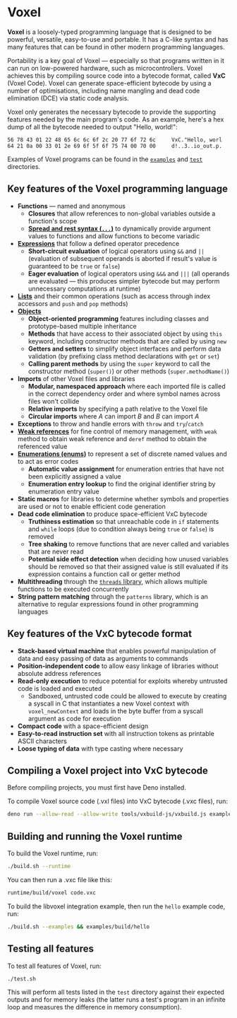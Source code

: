 # Voxel
**Voxel** is a loosely-typed programming language that is designed to be powerful, versatile, easy-to-use and portable. It has a C-like syntax and has many features that can be found in other modern programming languages.

Portability is a key goal of Voxel — especially so that programs written in it can run on low-powered hardware, such as microcontrollers. Voxel achieves this by compiling source code into a bytecode format, called **VxC** (Voxel Code). Voxel can generate space-efficient bytecode by using a number of optimisations, including name mangling and dead code elimination (DCE) via static code analysis.

Voxel only generates the necessary bytecode to provide the supporting features needed by the main program's code. As an example, here's a hex dump of all the bytecode needed to output "Hello, world!":

```
56 78 43 01 22 48 65 6c 6c 6f 2c 20 77 6f 72 6c     VxC."Hello, worl
64 21 0a 00 33 01 2e 69 6f 5f 6f 75 74 00 70 00     d!..3..io_out.p.
```

Examples of Voxel programs can be found in the [`examples`](examples) and [`test`](test) directories.

## Key features of the Voxel programming language
* **Functions** — named and anonymous
    * **Closures** that allow references to non-global variables outside a function's scope
    * [**Spread and rest syntax (`...`)**](docs/en/voxel/spreadrest.md) to dynamically provide argument values to functions and allow functions to become variadic
* [**Expressions**](docs/en/voxel/expressions.md) that follow a defined operator precedence
    * **Short-circuit evaluation** of logical operators using `&&` and `||` (evaluation of subsequent operands is aborted if result's value is guaranteed to be `true` or `false`)
    * **Eager evaluation** of logical operators using `&&&` and `|||` (all operands are evaluated — this produces simpler bytecode but may perform unnecessary computations at runtime)
* [**Lists**](docs/en/voxel/lists.md) and their common operations (such as access through index accessors and `push` and `pop` methods)
* [**Objects**](docs/en/voxel/objects.md)
    * **Object-oriented programming** features including classes and prototype-based multiple inheritance
    * **Methods** that have access to their associated object by using `this` keyword, including constructor methods that are called by using `new`
    * **Getters and setters** to simplify object interfaces and perform data validation (by prefixing class method declarations with `get` or `set`)
    * **Calling parent methods** by using the `super` keyword to call the constructor method (`super()`) or other methods (`super.methodName()`)
* **Imports** of other Voxel files and libraries
    * **Modular, namespaced approach** where each imported file is called in the correct dependency order and where symbol names across files won't collide
    * **Relative imports** by specifying a path relative to the Voxel file
    * **Circular imports** where _A_ can import _B_ and _B_ can import _A_
* **Exceptions** to throw and handle errors with `throw` and `try`/`catch`
* [**Weak references**](docs/en/voxel/weak.md) for fine control of memory management, with `weak` method to obtain weak reference and `deref` method to obtain the referenced value
* [**Enumerations (enums)**](docs/en/voxel/enums.md) to represent a set of discrete named values and to act as error codes
    * **Automatic value assignment** for enumeration entries that have not been explicitly assigned a value
    * **Enumeration entry lookup** to find the original identifier string by enumeration entry value
* **Static macros** for libraries to determine whether symbols and properties are used or not to enable efficient code generation
* **Dead code elimination** to produce space-efficient VxC bytecode
    * **Truthiness estimation** so that unreachable code in `if` statements and `while` loops (due to condition always being `true` or `false`) is removed
    * **Tree shaking** to remove functions that are never called and variables that are never read
    * **Potential side effect detection** when deciding how unused variables should be removed so that their assigned value is still evaluated if its expression contains a function call or getter method
* **Multithreading** through the [`threads` library](docs/en/stdlib/threads.md), which allows multiple functions to be executed concurrently
* **String pattern matching** through the `patterns` library, which is an alternative to regular expressions found in other programming languages

## Key features of the VxC bytecode format
* **Stack-based virtual machine** that enables powerful manipulation of data and easy passing of data as arguments to commands
* **Position-independent code** to allow easy linkage of libraries without absolute address references
* **Read-only execution** to reduce potential for exploits whereby untrusted code is loaded and executed
    * Sandboxed, untrusted code could be allowed to execute by creating a syscall in C that instantiates a new Voxel context with `voxel_newContext` and loads in the byte buffer from a syscall argument as code for execution
* **Compact code** with a space-efficient design
* **Easy-to-read instruction set** with all instruction tokens as printable ASCII characters
* **Loose typing of data** with type casting where necessary

## Compiling a Voxel project into VxC bytecode
Before compiling projects, you must first have Deno installed.

To compile Voxel source code (.vxl files) into VxC bytecode (.vxc files), run:

```bash
deno run --allow-read --allow-write tools/vxbuild-js/vxbuild.js examples/hello.vxl -o examples/build/hello.vxc
```

## Building and running the Voxel runtime
To build the Voxel runtime, run:

```bash
./build.sh --runtime
```

You can then run a .vxc file like this:

```bash
runtime/build/voxel code.vxc
```

To build the libvoxel integration example, then run the `hello` example code, run:

```bash
./build.sh --examples && examples/build/hello
```

## Testing all features
To test all features of Voxel, run:

```bash
./test.sh
```

This will perform all tests listed in the `test` directory against their expected outputs and for memory leaks (the latter runs a test's program in an infinite loop and measures the difference in memory consumption).

